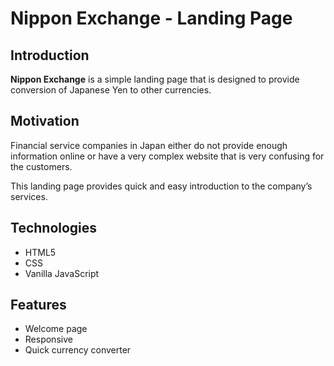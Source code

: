 # Nippon Exchange - Landing Page

## Introduction
**Nippon Exchange** is a simple landing page that is designed to provide conversion of Japanese Yen to other currencies.

## Motivation
Financial service companies in Japan either do not provide enough information online or have a very complex website that is very confusing for the customers.

This landing page provides quick and easy introduction to the company’s services.

## Technologies
- HTML5
- CSS
- Vanilla JavaScript

## Features
-  Welcome page
-  Responsive
-  Quick currency converter
